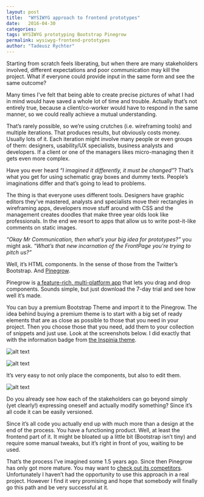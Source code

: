 ```yaml
---
layout: post
title:  "WYSIWYG approach to frontend prototypes"
date:   2016-04-30
categories:
tags: WYSIWYG prototyping Bootstrap Pinegrow
permalink: wysiwyg-frontend-prototypes
author: "Tadeusz Rychter"
---
```

Starting from scratch feels liberating, but when there are many stakeholders involved, different expectations and poor communication may kill the project. What if everyone could provide input in the same form and see the same outcome?
<!-- more -->

Many times I’ve felt that being able to create precise pictures of what I had in mind would have saved a whole lot of time and trouble. Actually that’s not entirely true, because a client/co-worker would have to respond in the same manner, so we could really achieve a mutual understanding.

That’s rarely possible, so we’re using crutches (i.e. wireframing tools) and multiple iterations. That produces results, but obviously costs money. Usually lots of it. Each iteration might involve many people or even groups of them: designers, usability/UX specialists, business analysts and developers. If a client or one of the managers likes micro-managing then it gets even more complex.

Have you ever heard *“I imagined it differently, it must be changed”*? That’s what you get for using schematic gray boxes and dummy texts. People’s imaginations differ and that’s going to lead to problems.

The thing is that everyone uses different tools. Designers have graphic editors they’ve mastered, analysts and specialists move their rectangles in wireframing apps, developers move stuff around with CSS and the management creates doodles that make three year olds look like professionals. In the end we resort to apps that allow us to write post-it-like comments on static images.

*“Okay Mr Communication, then what’s your big idea for prototypes?”* you might ask. *“What’s that new incarnation of the FrontPage you’re trying to pitch us?”*

Well, it’s HTML components. In the sense of those from the Twitter’s Bootstrap. And [Pinegrow](http://pinegrow.com/).

Pinegrow is [a feature-rich, multi-platform app](http://pinegrow.com/#features) that lets you drag and drop components. Sounds simple, but just download the 7-day trial and see how well it’s made.

You can buy a premium Bootstrap Theme and import it to the Pinegrow. The idea behind buying a premium theme is to start with a big set of ready elements that are as close as possible to those that you need in your project. Then you choose those that you need, add them to your collection of snippets and just use. Look at the screenshots below. I did exactly that with the information badge from [the Inspinia theme](https://wrapbootstrap.com/theme/inspinia-responsive-admin-theme-WB0R5L90S).

![alt text](http://blog.fullystacked.it/images/pinegrow-add-snippet.png "Create a snippet in Pinegrow")

![alt text](http://blog.fullystacked.it/images/pinegrow-adding-from-collection.png "Use a snippet from collection in Pinegrow")

It’s very easy to not only place the components, but also to edit them. 

![alt text](http://blog.fullystacked.it/images/pinegrow-change-colour.png "Pinegrow edit a component")

Do you already see how each of the stakeholders can go beyond simply (yet clearly!) expressing oneself and actually modify something? Since it’s all code it can be easily versioned.

Since it’s all code you actually end up with much more than a design at the end of the process. You have a functioning product. Well, at least the frontend part of it. It might be bloated up a little bit (Bootstrap isn’t tiny) and require some manual tweaks, but it’s right in front of you, waiting to be used.

That’s the process I’ve imagined some 1.5 years ago. Since then Pinegrow has only got more mature. You may want to [check out its competitors]( https://bootstrapbay.com/blog/bootstrap-editors/). Unfortunately I haven’t had the opportunity to use this approach in a real project. However I find it very promising and hope that somebody will finally go this path and be very successful at it.